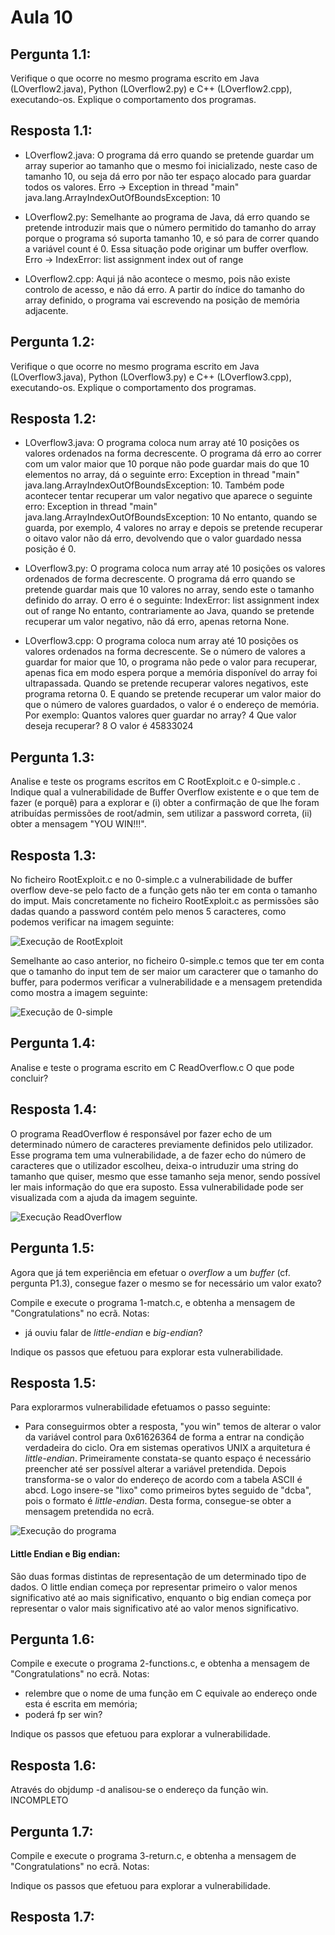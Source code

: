 # Aula 10


## Pergunta 1.1:
Verifique o que ocorre no mesmo programa escrito em Java (LOverflow2.java), Python (LOverflow2.py) e C++ (LOverflow2.cpp), executando-os.
Explique o comportamento dos programas.


## Resposta 1.1:

* LOverflow2.java: O programa dá erro quando se pretende guardar um array superior ao tamanho que o mesmo foi inicializado, neste caso de tamanho 10, ou seja dá erro por não ter espaço alocado para guardar todos os valores. 
Erro -> Exception in thread "main" java.lang.ArrayIndexOutOfBoundsException: 10

* LOverflow2.py: Semelhante ao programa de Java, dá erro quando se pretende introduzir mais que o número permitido do tamanho do array porque o programa só suporta tamanho 10, e só para de correr quando a variável count é 0. Essa situação pode originar um buffer overflow. 
Erro -> IndexError: list assignment index out of range

* LOverflow2.cpp: Aqui já não acontece o mesmo, pois não existe controlo de acesso, e não dá erro. A partir do índice do tamanho do array definido, o programa vai escrevendo na posição de memória adjacente.



## Pergunta 1.2:
Verifique o que ocorre no mesmo programa escrito em Java (LOverflow3.java), Python (LOverflow3.py) e C++
(LOverflow3.cpp), executando-os.
Explique o comportamento dos programas.

## Resposta 1.2:

* LOverflow3.java: O programa coloca num array até 10 posições os valores ordenados na forma decrescente.
O programa dá erro ao correr com um valor maior que 10 porque não pode guardar mais do que 10 elementos no array, dá o seguinte erro: Exception in thread "main" java.lang.ArrayIndexOutOfBoundsException: 10. Também pode acontecer tentar recuperar um valor negativo que aparece o seguinte erro: Exception in thread "main" java.lang.ArrayIndexOutOfBoundsException: 10
No entanto, quando se guarda, por exemplo, 4 valores no array e depois se pretende recuperar o oitavo valor não dá erro, devolvendo que o valor guardado nessa posição é 0.


* LOverflow3.py: O programa coloca num array até 10 posições os valores ordenados de forma decrescente. O programa dá erro quando se pretende guardar mais que 10 valores no array, sendo este o tamanho definido do array. O erro é o seguinte: IndexError: list assignment index out of range
No entanto, contrariamente ao Java, quando se pretende recuperar um valor negativo, não dá erro, apenas retorna None.


* LOverflow3.cpp: O programa coloca num array até 10 posições os valores ordenados na forma decrescente.
Se o número de valores a guardar for maior que 10, o programa não pede o valor para recuperar, apenas fica em modo espera porque a memória disponível do array foi ultrapassada. Quando se pretende recuperar valores negativos, este programa retorna 0. E quando se pretende recuperar um valor maior do que o número de valores guardados, o valor é o endereço de memória. Por exemplo:
Quantos valores quer guardar no array? 4
Que valor deseja recuperar? 8
O valor é 45833024



## Pergunta 1.3:
Analise e teste os programs escritos em C RootExploit.c e 0-simple.c .
Indique qual a vulnerabilidade de Buffer Overflow existente e o que tem de fazer (e porquê) para a explorar e (i)
obter a confirmação de que lhe foram atribuídas permissões de root/admin, sem utilizar a password correta, (ii)
obter a mensagem "YOU WIN!!!".

## Resposta 1.3:
No ficheiro RootExploit.c e no 0-simple.c a vulnerabilidade de buffer overflow deve-se pelo facto de a função gets não ter em conta o tamanho do imput.
Mais concretamente no ficheiro RootExploit.c as permissões são dadas quando a password contém pelo menos 5 caracteres, como podemos verificar na imagem seguinte:




![Execução de RootExploit](https://github.com/uminho-miei-engseg/1718-G9/blob/master/TPraticas/aula10/img/per1.3.PNG)




Semelhante ao caso anterior, no ficheiro 0-simple.c temos que ter em conta que o tamanho do input tem de ser maior um caracterer que o tamanho do buffer, para podermos verificar a vulnerabilidade e a mensagem pretendida como mostra a imagem seguinte:




![Execução de 0-simple](https://github.com/uminho-miei-engseg/1718-G9/blob/master/TPraticas/aula10/img/per1.3.2.PNG)




## Pergunta 1.4:
Analise e teste o programa escrito em C ReadOverflow.c
O que pode concluir?

## Resposta 1.4: 
O programa ReadOverflow é responsável por fazer echo de um determinado número de caracteres previamente definidos pelo utilizador. Esse programa tem uma vulnerabilidade, a de fazer echo do número de caracteres que o utilizador escolheu, deixa-o intruduzir uma string do tamanho que quiser, mesmo que esse tamanho seja menor, sendo possível ler mais informação do que era suposto. Essa vulnerabilidade pode ser visualizada com a ajuda da imagem seguinte.




![Execução ReadOverflow](https://github.com/uminho-miei-engseg/1718-G9/blob/master/TPraticas/aula10/img/perg1.4.PNG)




## Pergunta 1.5:

Agora que já tem experiência em efetuar o _overflow_ a um _buffer_ (cf. pergunta P1.3), consegue fazer o mesmo se for necessário um valor exato?

Compile e execute o programa 1-match.c, e obtenha a mensagem de "Congratulations" no ecrã. Notas:
  + já ouviu falar de _little-endian_ e _big-endian_?

Indique os passos que efetuou para explorar esta vulnerabilidade.

## Resposta 1.5:

Para explorarmos vulnerabilidade efetuamos o passo seguinte:
* Para conseguirmos obter a resposta, "you win" temos de alterar o valor da variável control para 0x61626364 de forma a entrar na condição verdadeira do ciclo.
Ora em sistemas operativos UNIX a arquitetura é _little-endian_. Primeiramente constata-se quanto espaço é necessário preencher até ser possível alterar a variável pretendida. Depois transforma-se o valor do endereço de acordo com a tabela ASCII é abcd. Logo insere-se "lixo" como primeiros bytes seguido de "dcba", pois o formato é _little-endian_. Desta forma, consegue-se obter a mensagem pretendida no ecrã.




![Execução do programa](https://github.com/uminho-miei-engseg/1718-G9/blob/master/TPraticas/aula10/img/per1.5.PNG)




#### Little Endian e Big endian:
São duas formas distintas de representação de um determinado tipo de dados. O little endian começa por representar primeiro o valor menos significativo até ao mais significativo, enquanto o big endian começa por representar o valor mais significativo até ao valor menos significativo.

## Pergunta 1.6:


Compile e execute o programa 2-functions.c, e obtenha a mensagem de "Congratulations" no ecrã. Notas:
  + relembre que o nome de uma função em C equivale ao endereço onde esta é escrita em memória;
  + poderá fp ser win?

Indique os passos que efetuou para explorar a vulnerabilidade.


## Resposta 1.6: 

Através do objdump -d analisou-se o endereço da função win. INCOMPLETO

## Pergunta 1.7:

Compile e execute o programa 3-return.c, e obtenha a mensagem de "Congratulations" no ecrã. Notas:

Indique os passos que efetuou para explorar a vulnerabilidade.


## Resposta 1.7:

